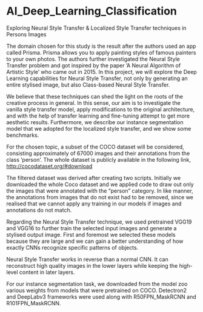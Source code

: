 # AI_Deep_Learning_Classification

Exploring Neural Style Transfer & Localized Style Transfer techniques in Persons Images

The domain chosen for this study is the result after the authors used an app called Prisma. Prisma allows you to apply painting styles of famous painters to your own photos. The authors further investigated the Neural Style Transfer problem and got inspired by the paper ’A Neural Algorithm of Artistic Style’ who came out in 2015. In this project, we will explore the Deep Learning capabilities for Neural Style Transfer, not only by generating an entire stylised image, but also Class-based Neural Style Transfer.

We believe that these techniques can shed the light on the roots of the creative process in general.
In this sense, our aim is to investigate the vanilla style transfer model, apply modifications to the original architecture, and with the help of transfer learning and fine-tuning attempt to get more aesthetic results. 
Furthermore, we describe our instance segmentation model that we adopted for the localized style transfer, and we show some benchmarks.

For the chosen topic, a subset of the COCO dataset will be considered, consisting approximately of 67000 images and their annotations from the class ‘person’. The whole dataset is publicly available in the following link, http://cocodataset.org/#download

The filtered dataset was derived after creating two scripts. Initially we downloaded the whole Coco dataset and we applied code to draw out only the images that were annotated with the “person” category. In like manner, the annotations from images that do not exist had to be removed, since we realised that we cannot apply any training in our models if images and annotations do not match. 

Regarding the Neural Style Transfer technique, we used pretrained VGG19 and VGG16 to further train the selected input images and generate a stylised output image. First and foremost we selected these models because they are large and we can gain a better understanding of how exactly CNNs recognize specific patterns of objects.

Neural Style Transfer works in reverse than a normal CNN. It can reconstruct high quality images in the lower layers while keeping the high-level content in later layers.

For our instance segmentation task, we downloaded from the model zoo various weights from models that were pretrained on COCO. Detectron2 and DeepLabv3 frameworks were used along with R50FPN_MaskRCNN and R101FPN_MaskRCNN. 



